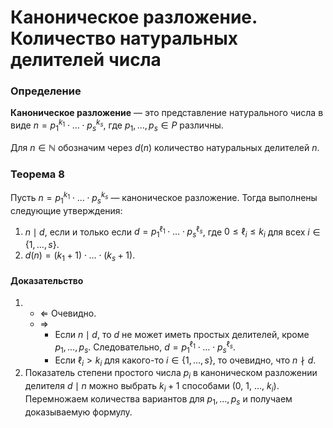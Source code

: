 # Каноническое разложение. Количество натуральных делителей числа

### **Определение**

**Каноническое разложение** — это представление натурального числа в виде $n = p_1^{k_1} \cdot \dots \cdot p_s^{k_s}$, где $p_1, \dots, p_s \in P$ различны.

Для $n \in \mathbb{N}$ обозначим через $d(n)$ количество натуральных делителей $n$.

### **Теорема 8**

Пусть $n = p_1^{k_1} \cdot \dots \cdot p_s^{k_s}$ — каноническое разложение. Тогда выполнены следующие утверждения:

1) $n \mid d$, если и только если $d = p_1^{\ell_1} \cdot \dots \cdot p_s^{\ell_s}$, где $0 \leq \ell_i \leq k_i$ для всех $i \in \{1, \dots, s\}$.
2) $d(n) = (k_1 + 1) \cdot \dots \cdot (k_s + 1)$.

#### **Доказательство**

1) + $\Leftarrow$ Очевидно.
   + $\Rightarrow$
     + Если $n \mid d$, то $d$ не может иметь простых делителей, кроме $p_1, \dots, p_s$. Следовательно, $d = p_1^{\ell_1} \cdot \dots \cdot p_s^{\ell_s}$.
     + Если $\ell_i > k_i$ для какого-то $i \in \{1, \dots, s\}$, то очевидно, что $n \nmid d$.
2) Показатель степени простого числа $p_i$ в каноническом разложении делителя $d \mid n$ можно выбрать $k_i + 1$ способами (0, 1, $\dots$, $k_i$).
   Перемножаем количества вариантов для $p_1, \dots, p_s$ и получаем доказываемую формулу.
